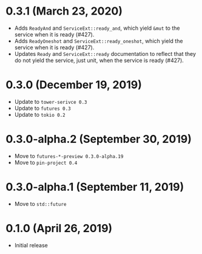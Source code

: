 # 0.3.1 (March 23, 2020)

- Adds `ReadyAnd` and `ServiceExt::ready_and`, which yield `&mut` to the
  service when it is ready (#427).
- Adds `ReadyOneshot` and `ServiceExt::ready_oneshot`, which yield the
  service when it is ready (#427).
- Updates `Ready` and `ServiceExt::ready` documentation to reflect that
  they do not yield the service, just unit, when the service is ready
  (#427).

# 0.3.0 (December 19, 2019)

- Update to `tower-serivce 0.3`
- Update to `futures 0.3`
- Update to `tokio 0.2`

# 0.3.0-alpha.2 (September 30, 2019)

- Move to `futures-*-preview 0.3.0-alpha.19`
- Move to `pin-project 0.4`

# 0.3.0-alpha.1 (September 11, 2019)

- Move to `std::future`

# 0.1.0 (April 26, 2019)

- Initial release
